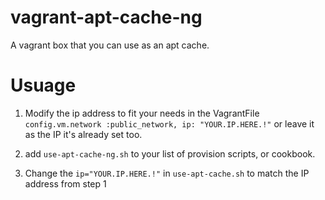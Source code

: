 vagrant-apt-cache-ng
====================

A vagrant box that you can use as an apt cache.

Usuage
======

1. Modify the ip address to fit your needs in the VagrantFile `config.vm.network :public_network, ip: "YOUR.IP.HERE.!"` or leave it as the IP it's already set too.

2. add `use-apt-cache-ng.sh` to your list of provision scripts, or cookbook.

3. Change the `ip="YOUR.IP.HERE.!"` in `use-apt-cache.sh` to match the IP address from step 1
